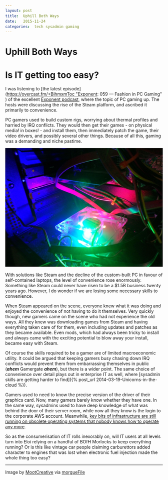 ```yaml
---
layout: post
title:  Uphill Both Ways 
date:   2015-11-24 
categories:  tech sysadmin gaming 
---
```


# Uphill Both Ways


# Is IT getting too easy?

I was listening to [the latest episode](https://overcast.fm/+BihmxmToc "Exponent: 059 — Fashion in PC Gaming" ) of the excellent [Exponent podcast](http://exponent.fm), where the topic of PC gaming up. The hosts were discussing the rise of the Steam platform, and ascribed it primarily to convenience.

PC gamers used to build custom rigs, worrying about thermal profiles and harried by IRQ conflicts. They would then get their games - on physical media! in boxes! - and install them, then immediately patch the game, their video drivers, and possibly several other things. Because of all this, gaming was a demanding and niche pastime.

![](/images/unknown_filename.465.jpeg)

With solutions like Steam and the decline of the custom-built PC in favour of self-contained laptops, the level of convenience rose enormously. Something like Steam could never have risen to be a $1.5B business twenty years ago. However, I do wonder if we are losing some necessary skills to convenience.

When Steam appeared on the scene, everyone knew what it was doing and enjoyed the convenience of not having to do it themselves. Very quickly though, new gamers came on the scene who had not experience the old ways. All they knew was downloading games from Steam and having everything taken care of for them, even including updates and patches as they became available. Even mods, which had always been tricky to install and always came with the exciting potential to blow away your install, became easy with Steam.

Of course the skills required to be a gamer are of limited macroeconomic utility. It could be argued that keeping gamers busy chasing down IRQ conflicts would prevent them from embarrassing themselves in public (***ahem*** Gamergate ***ahem***), but there is a wider point. The same choice of convenience over detail plays out in enterprise IT as well, where [sysadmin skills are getting harder to find]({% post_url 2014-03-19-Unicorns-in-the-cloud %}).

Gamers used to need to know the precise version of the driver of their graphics card. Now, many gamers barely know whether they have one. In the same way, sysadmins used to have deep knowledge of what was behind the door of their server room, while now all they know is the login to the corporate AWS account. Meanwhile, [key bits of infrastructure are still running on obsolete operating systems that nobody knows how to operate any more](https://news.vice.com/article/windows-31-is-still-alive-and-it-just-killed-a-french-airport).

So as the consumerisation of IT rolls inexorably on, will IT users at all levels turn into Eloi relying on a handful of BOfH Morlocks to keep everything running?
Or is this like vintage car people claiming carburettors added character to engines that was lost when electronic fuel injection made the whole thing too easy?

***
Image by [MootCreative](http://www.morguefile.com/creative/MootCreative) via [morgueFile](http://www.morguefile.com)

